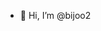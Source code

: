 - 👋 Hi, I’m @bijoo2

<!---
bijoo2/bijoo2 is a ✨ special ✨ repository because its `README.md` (this file) appears on your GitHub profile.
You can click the Preview link to take a look at your changes.
--->
